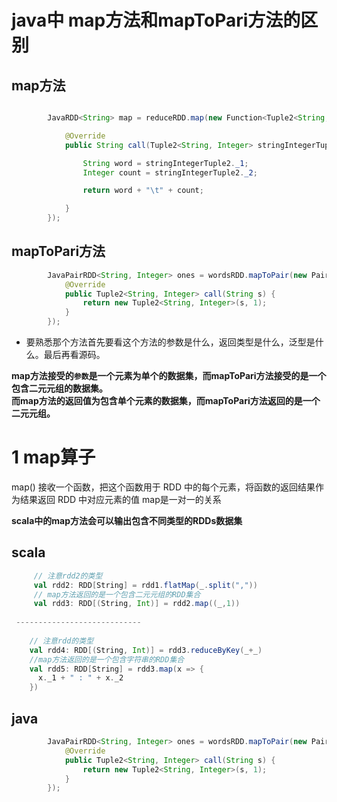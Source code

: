
# java中 map方法和mapToPari方法的区别

## map方法

``` java

        JavaRDD<String> map = reduceRDD.map(new Function<Tuple2<String, Integer>, String>() {

            @Override
            public String call(Tuple2<String, Integer> stringIntegerTuple2) throws Exception {

                String word = stringIntegerTuple2._1;
                Integer count = stringIntegerTuple2._2;

                return word + "\t" + count;

            }
        });
```

## mapToPari方法

``` java
        JavaPairRDD<String, Integer> ones = wordsRDD.mapToPair(new PairFunction<String, String, Integer>() {
            @Override
            public Tuple2<String, Integer> call(String s) {
                return new Tuple2<String, Integer>(s, 1);
            }
        });
``` 
* 要熟悉那个方法首先要看这个方法的参数是什么，返回类型是什么，泛型是什么。最后再看源码。

__map方法接受的`参数`是一个元素为单个的数据集，而mapToPari方法接受的是一个包含二元元组的数据集。<br/>
  而map方法的返回值为包含单个元素的数据集，而mapToPari方法返回的是一个二元元组。__


# 1 map算子

map() 接收一个函数，把这个函数用于 RDD 中的每个元素，将函数的返回结果作为结果返回
RDD 中对应元素的值 map是一对一的关系 

__scala中的map方法会可以输出包含不同类型的RDDs数据集__

## scala
``` scala
     // 注意rdd2的类型
     val rdd2: RDD[String] = rdd1.flatMap(_.split(","))
     // map方法返回的是一个包含二元元组的RDD集合
     val rdd3: RDD[(String, Int)] = rdd2.map((_,1))
    
 ----------------------------
   
    // 注意rdd的类型
    val rdd4: RDD[(String, Int)] = rdd3.reduceByKey(_+_)
    //map方法返回的是一个包含字符串的RDD集合
    val rdd5: RDD[String] = rdd3.map(x => {
      x._1 + " : " + x._2
    })
```
## java
``` java
        JavaPairRDD<String, Integer> ones = wordsRDD.mapToPair(new PairFunction<String, String, Integer>() {
            @Override
            public Tuple2<String, Integer> call(String s) {
                return new Tuple2<String, Integer>(s, 1);
            }
        });

``` 


